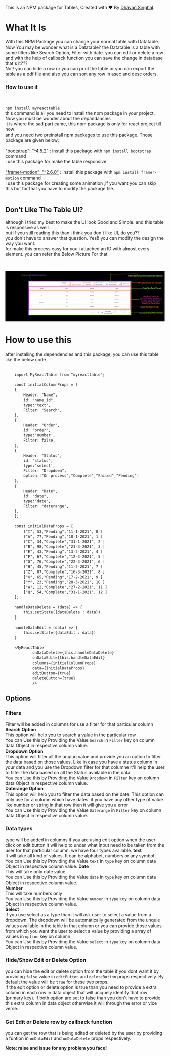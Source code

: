 This is an NPM package for Tables, Created with ❤️ By [Dhavan Singhal](https://www.linkedin.com/in/dhavan-singhal-a6742b14a/).

# What It Is

With this NPM Package you can change your normal table with Datatable. Now You may be wonder what is a Datatable? the Datatable is a table with some filters like Search Option, Filter with date. you can edit or delete a row and with the help of callback function you can save the change in database<br/> that's it???<br/> No!! you can hide a row or you can print the table or you can export the table as a pdf file and also you can sort any row in asec and desc orders.

### How to use it
<br/> 

`npm install myreacttable`
<br/>
this command is all you need to install the npm package in your project.<br/>
Now you must be wonder about the depandancies <br/>
it is where the sad part came, this npm package is only for react project till now <br/>
and you need two preinstall npm packages to use this package. Those package are given below:<br/>
   <br/>
["bootstrap": "^4.5.2"](https://www.npmjs.com/package/bootstrap) : install this package with `npm install bootstrap` command <br/>
i use this package for make the table responsive 
<br/>
<br/>
["framer-motion": "^2.6.0"](https://www.npmjs.com/package/framer-motion) : install this package with `npm install framer-motion` command <br/>
i use this package for creating some animation ,if you want you can skip this but for that you have to modify the package file.
<br/><br/>

## Don't Like The Table UI?

although i tried my best to make the UI look Good and Simple. and this table is responsive as well. <br/>
but if you still reading this than i think you don't like UI, do you??<br/>
you don't have to answer that question. Yes!! you can modify the design the way you want.<br/>
for make this process easy for you i attached an ID with almost every element. you can refer the Below Picture For that.

   <br/>
   
  ![Alt text](img/id_reference_images.jpg?raw=true "ID Reference")

# How to use this

after installing the dependencies and this package, you can use this table like the below code<br/><br/>
```
    import MyReactTable from "myreacttable";

    const initialColumnProps = [
    {
        Header: "Name",
        id: "name_id",
        type:'text',
        Filter: "Search",
    },
    {
        Header: "Order",
        id: "order",
        type:'number',
        Filter: false,
    },
    {
        Header: "Status",
        id: "status",
        type:'select',
        Filter: "Dropdown",
        option:["On process","Complete","Failed","Pending"]
    },
    {
        Header: "Date",
        id: "date",
        type:'date',
        Filter: "daterange",
    },
    ];

    const initialDataProps = [
        ["I", 53,"Pending","11-1-2021", 0 ]
        ["A", 77,"Pending","18-1-2021", 1 ]
        ["C", 34,"Complete","31-1-2021", 2 ]
        ["B", 98,"Complete","21-3-2021", 3 ]
        ["E", 43,"Pending","13-2-2021", 4 ]
        ["F", 67,"Complete","12-3-2021", 5 ]
        ["G", 76,"Complete","22-3-2021", 6 ]
        ["H", 45,"Pending","11-2-2021", 7 ]
        ["Z", 87,"Complete","16-3-2021", 8 ]
        ["X", 65,"Pending","17-2-2021", 9 ]
        ["Y", 23,"Pending","28-3-2021", 10 ]
        ["W", 12,"Complete","27-2-2021", 11 ]
        ["Q", 54,"Complete","31-1-2021", 12 ]
    ];

    handleDataDelete = (data) => {
        this.setState({dataDelete : data})
    }

    handleDataEdit = (data) => {
        this.setState({dataEdit : data})
    } 

    <MyReactTable 
            onDataDelete={this.handleDataDelete} 
            onDataEdit={this.handleDataEdit} 
            columns={initialColumnProps}
            data={initialDataProps}
            editButton={true}
            deleteButton={true}
            />
```

## Options
### Filters
Filter will be added in columns for use a filter for that particular column
  **Search Option**<br/>
    This option will help you to search a value in the particular row<br/>
    You can Use this by Providing the Value `Search` in `Filter` key on column data Object in respective column value.<br/>
  **Dropdown Option**<br/>
    This option will filter all the unqiuq value and provide you an option to filter the data based on those values. Like in case you have a status column in your data and you use the Dropdown filter for that columne it'll help the user to filter the data based on all the Status available in the data.<br/>
    You can Use this by Providing the Value `Dropdown` in `Filter` key on column data Object in respective column value.<br/>
  **Daterange Option**<br/>
    This option will helo you to filter the data based on the date. This option can only use for a column which have dates. if you have any other type of value like number or string in that row then it will give you a error<br/>
    You can Use this by Providing the Value `Daterange` in `Filter` key on column data Object in respective column value.<br/>

### Data types
type will be added in columns if you are using edit option when the user click on edit button it will help to under what input need to be taken from the user for that particular column. we have four types available.
  **text**<br/>
    It will take all kind of values. It can be alphabet, numbers or any symbol .<br/>
    You can Use this by Providing the Value `text` in `type` key on column data Object in respective column value.
  **Date**<br/>
    This will take only date value.<br/>
    You can Use this by Providing the Value `date` in `type` key on column data Object in respective column value.<br/>
  **Number**<br/>
    This will take numbers only<br/>
    You can Use this by Providing the Value `number` in `type` key on column data Object in respective column value.<br/>
  **Select**<br/>
    if you use select as a type than it will ask user to select a value from a dropdown. The dropdown will be automatically generated from the unquie values available in the table in that column or you can provide those values from which you want the user to select a value by providing a array of values in `option` key on column<br/>
    You can Use this by Providing the Value `select` in `type` key on column data Object in respective column value.<br/>

### Hide/Show Edit or Delete Option
you can hide the edit or delete option from the table if you dont want it by providing `false` value in `editButton` and `deleteButton` props respectively. By default the value will be `true` for these two props.<br/>
if the edit option or delete option is true than you need to provide a extra column in each row in data object that will uniquely identify that row (primary key). if both option are set to false than you don't have to provide this extra column in data object otherwise it will through the error or vice verse.

### Get Edit or Delete row by callback function
you can get the row that is being edited or deleted by the user by providing a funtion in `onDataEdit` and `onDataDelete` props respectively.

**Note: raise and issue for any problem you face!**